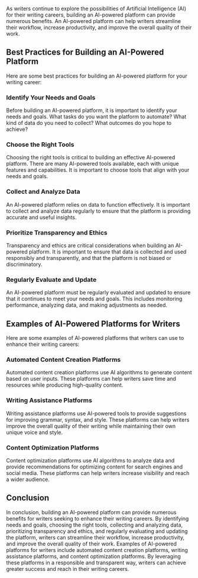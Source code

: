
As writers continue to explore the possibilities of Artificial Intelligence (AI) for their writing careers, building an AI-powered platform can provide numerous benefits. An AI-powered platform can help writers streamline their workflow, increase productivity, and improve the overall quality of their work.

Best Practices for Building an AI-Powered Platform
--------------------------------------------------

Here are some best practices for building an AI-powered platform for your writing career:

### Identify Your Needs and Goals

Before building an AI-powered platform, it is important to identify your needs and goals. What tasks do you want the platform to automate? What kind of data do you need to collect? What outcomes do you hope to achieve?

### Choose the Right Tools

Choosing the right tools is critical to building an effective AI-powered platform. There are many AI-powered tools available, each with unique features and capabilities. It is important to choose tools that align with your needs and goals.

### Collect and Analyze Data

An AI-powered platform relies on data to function effectively. It is important to collect and analyze data regularly to ensure that the platform is providing accurate and useful insights.

### Prioritize Transparency and Ethics

Transparency and ethics are critical considerations when building an AI-powered platform. It is important to ensure that data is collected and used responsibly and transparently, and that the platform is not biased or discriminatory.

### Regularly Evaluate and Update

An AI-powered platform must be regularly evaluated and updated to ensure that it continues to meet your needs and goals. This includes monitoring performance, analyzing data, and making adjustments as needed.

Examples of AI-Powered Platforms for Writers
--------------------------------------------

Here are some examples of AI-powered platforms that writers can use to enhance their writing careers:

### Automated Content Creation Platforms

Automated content creation platforms use AI algorithms to generate content based on user inputs. These platforms can help writers save time and resources while producing high-quality content.

### Writing Assistance Platforms

Writing assistance platforms use AI-powered tools to provide suggestions for improving grammar, syntax, and style. These platforms can help writers improve the overall quality of their writing while maintaining their own unique voice and style.

### Content Optimization Platforms

Content optimization platforms use AI algorithms to analyze data and provide recommendations for optimizing content for search engines and social media. These platforms can help writers increase visibility and reach a wider audience.

Conclusion
----------

In conclusion, building an AI-powered platform can provide numerous benefits for writers seeking to enhance their writing careers. By identifying needs and goals, choosing the right tools, collecting and analyzing data, prioritizing transparency and ethics, and regularly evaluating and updating the platform, writers can streamline their workflow, increase productivity, and improve the overall quality of their work. Examples of AI-powered platforms for writers include automated content creation platforms, writing assistance platforms, and content optimization platforms. By leveraging these platforms in a responsible and transparent way, writers can achieve greater success and reach in their writing careers.
